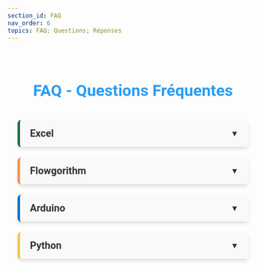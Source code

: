 ```yaml
---
section_id: FAQ
nav_order: 6
topics: FAQ; Questions; Réponses
---
```


<style>
/* Style général de la FAQ */
.faq-container {
  max-width: 900px;
  margin: 0 auto;
  padding: 20px;
  font-family: 'Roboto', sans-serif;
}

.faq-title {
  font-size: 32px;
  color: #2a9df4;
  text-align: center;
  margin-bottom: 40px;
}

/* Style des sections */
.faq-section {
  margin-bottom: 20px;
  border-left: 5px solid #2a9df4; /* Bande colorée */
  background: #fff;
  border-radius: 8px;
  box-shadow: 0 4px 6px rgba(0, 0, 0, 0.1);
  overflow: hidden;
  transition: all 0.3s ease;
}

.faq-section-title {
  font-size: 20px;
  font-weight: bold;
  padding: 15px 20px;
  color: #333;
  cursor: pointer;
  display: flex;
  justify-content: space-between;
  align-items: center;
  background-color: #f9f9f9;
  border-bottom: 1px solid #ddd;
  transition: background-color 0.3s ease;
}

.faq-section-title:hover {
  background-color: #f0f0f0;
}

.faq-section-title .arrow {
  font-size: 16px;
  transform: rotate(0deg);
  transition: transform 0.3s ease;
}

.faq-section.collapsed .faq-section-title .arrow {
  transform: rotate(-90deg);
}

/* Gestion des sections */
.faq-content {
  max-height: 0; /* Fermé par défaut */
  padding: 0 20px; /* Réduit l'espace initial */
  overflow: hidden; /* Cache le contenu quand fermé */
  background-color: #fff;
  transition: max-height 0.5s ease, padding 0.5s ease;
}

.faq-section.open .faq-content {
  max-height: 1000px; /* Sera ajusté dynamiquement par le JS */
  padding: 20px; /* Ajoute l'espacement */
  padding-bottom: 30px; /* Ajoute un espace supplémentaire en bas */
}



.faq-section-title .arrow {
  font-size: 16px;
  transform: rotate(0deg);
  transition: transform 0.3s ease;
}

.faq-section.open .faq-section-title .arrow {
  transform: rotate(90deg);
}

/* Questions et réponses */
.faq-item {
  margin-bottom: 15px;
  overflow: hidden;
}

.faq-question {
  font-size: 18px;
  font-weight: bold;
  color: #2a9df4;
  margin-bottom: 5px;
  display: flex;
  align-items: center;
}

.faq-question::before {
  content: '●';
  color: #2a9df4;
  font-size: 18px;
  margin-right: 10px;
}

.faq-answer {
  font-size: 16px;
  color: #555;
  font-weight: bold;
  line-height: 1.6;
  margin-left: 20px;
}

/* Couleurs spécifiques aux sections */
.faq-section.excel {
  border-left-color: #1d6f42;
}
.faq-section.flowgorithm {
  border-left-color: #ff8c42;
}
.faq-section.arduino {
  border-left-color: #0072ce;
}
.faq-section.python {
  border-left-color: #f4c542;
}

/* Animation pour ouverture/fermeture */
.faq-content {
  max-height: 0;
  overflow: hidden;
}

.faq-section.open .faq-content {
  max-height: 500px;
  animation: slideDown 0.5s ease;
}

@keyframes slideDown {
  from {
    max-height: 0;
  }
  to {
    max-height: 500px;
  }
}

/* Responsive Design */
@media (max-width: 768px) {
  .faq-title {
    font-size: 24px;
  }

  .faq-section-title {
    font-size: 18px;
  }

  .faq-question {
    font-size: 16px;
  }

  .faq-answer {
    font-size: 14px;
  }
}
</style>

<div class="faq-container">
  <h1 class="faq-title">FAQ - Questions Fréquentes</h1>

  <!-- Section Excel -->
  <div class="faq-section excel">
    <div class="faq-section-title">
      Excel
      <span class="arrow">▼</span>
    </div>
    <div class="faq-content">
      <div class="faq-item">
        <div class="faq-question">Où télécharger Excel et comment l’installer ?</div>
        <div class="faq-answer">Vous pouvez télécharger Excel depuis le site officiel de Microsoft ou via votre compte Office 365. Suivez les instructions d'installation après l'achat ou la connexion à votre compte.</div>
      </div>
      <div class="faq-item">
        <div class="faq-question">Que faire si Excel ne démarre pas ou plante au lancement ?</div>
        <div class="faq-answer">Essayez de réparer l’installation via le panneau de configuration de Windows ou mettez à jour le logiciel. Assurez-vous également que votre système d’exploitation est à jour.</div>
      </div>
    </div>
  </div>

  <!-- Section Flowgorithm -->
  <div class="faq-section flowgorithm">
    <div class="faq-section-title">
      Flowgorithm
      <span class="arrow">▼</span>
    </div>
    <div class="faq-content">
      <div class="faq-item">
        <div class="faq-question">Où télécharger Flowgorithm et comment l’installer ?</div>
        <div class="faq-answer">Flowgorithm est téléchargeable gratuitement sur le site officiel flowgorithm.org. Après le téléchargement, double-cliquez sur le fichier d’installation et suivez les instructions.</div>
      </div>
      <div class="faq-item">
        <div class="faq-question">Pourquoi Flowgorithm ne s'ouvre pas ?</div>
        <div class="faq-answer">Assurez-vous que Java est installé sur votre système. Flowgorithm nécessite Java pour fonctionner correctement. Mettez également à jour votre système.</div>
      </div>
    </div>
  </div>

  <!-- Section Arduino -->
  <div class="faq-section arduino">
    <div class="faq-section-title">
      Arduino
      <span class="arrow">▼</span>
    </div>
    <div class="faq-content">
        <div class="faq-item">
            <div class="faq-question">Où télécharger l’IDE Arduino et comment l’installer ?</div>
            <div class="faq-answer">
                Téléchargez l’IDE Arduino depuis le site officiel <a href="https://www.arduino.cc">arduino.cc</a>. Installez-le en suivant les instructions fournies après le téléchargement.
            </div>
        </div>
        <div class="faq-item">
            <div class="faq-question">Pourquoi l’IDE Arduino ne détecte-t-il pas ma carte ?</div>
            <div class="faq-answer">
                Assurez-vous que la carte est correctement connectée avec un câble USB fonctionnel. Vérifiez aussi que le bon port COM est sélectionné dans le menu Outils > Port. Si le problème persiste, réinstallez les pilotes Arduino.
            </div>
        </div>
        <div class="faq-item">
            <div class="faq-question">Que faire si mon programme ne se télécharge pas sur la carte ?</div>
            <div class="faq-answer">
                Vérifiez que la carte sélectionnée dans <code>Outils > Type de carte</code> correspond au modèle utilisé (par exemple Arduino Uno). Si vous obtenez une erreur "avrdude", assurez-vous que le port COM est correct et que la carte est sous tension.
            </div>
        </div>
        <div class="faq-item">
            <div class="faq-question">Pourquoi mon Arduino ne s’allume pas ?</div>
            <div class="faq-answer">
                Assurez-vous que le câble USB est fonctionnel et correctement connecté à un port USB actif. Si la LED de la carte ne s’allume pas, essayez un autre câble ou vérifiez si la carte est endommagée.
            </div>
        </div>
        <div class="faq-item">
            <div class="faq-question">Que faire si mon capteur ou composant connecté ne fonctionne pas ?</div>
            <div class="faq-answer">
                Vérifiez les connexions sur la breadboard et assurez-vous que les broches sont correctement câblées aux bons ports de l’Arduino. Testez également votre composant individuellement avec un exemple de code Arduino.
            </div>
        </div>
        <div class="faq-item">
            <div class="faq-question">Pourquoi l’IDE Arduino affiche-t-il "Serial Port in Use" ?</div>
            <div class="faq-answer">
                Cela signifie qu’un autre programme utilise le port série (par exemple, un terminal série ou un autre logiciel). Fermez tous les programmes susceptibles d’utiliser le port série et réessayez.
            </div>
        </div>
        <div class="faq-item">
            <div class="faq-question">Que faire si je vois "Sketch too big" dans l’IDE ?</div>
            <div class="faq-answer">
                Cette erreur indique que le programme est trop volumineux pour la mémoire de la carte Arduino. Optimisez votre code en supprimant les bibliothèques inutiles ou en utilisant une carte avec plus de mémoire (comme une Mega 2560).
            </div>
        </div>
        <div class="faq-item">
            <div class="faq-question">Pourquoi la LED intégrée ne clignote pas avec mon programme Blink ?</div>
            <div class="faq-answer">
                Assurez-vous que le programme a été correctement téléversé. Vérifiez également que la broche utilisée dans le code correspond à la LED intégrée (généralement la broche 13 ou LED_BUILTIN).
            </div>
        </div>
        <div class="faq-item">
            <div class="faq-question">Pourquoi la communication série ne fonctionne-t-elle pas ?</div>
            <div class="faq-answer">
                Assurez-vous que le moniteur série est configuré avec le bon débit en bauds (par exemple, 9600 bauds) et que le port série est correct. Utilisez <code>Serial.begin(9600);</code> dans votre code pour initialiser la communication.
            </div>
        </div>
        <div class="faq-item">
            <div class="faq-question">Que faire si mon servo-moteur ne bouge pas ?</div>
            <div class="faq-answer">
                Vérifiez que le servo est alimenté avec une source externe si nécessaire (et non par l’Arduino directement). Assurez-vous également que vous utilisez la bibliothèque <code>Servo.h</code> et que la broche signal est bien connectée.
            </div>
        </div>
    </div>
</div>


<!-- Section Python -->
<div class="faq-section python">
  <div class="faq-section-title">
    Python
    <span class="arrow">▼</span>
  </div>
  <div class="faq-content">
    <div class="faq-item">
      <div class="faq-question">Où télécharger Python et comment l’installer ?</div>
      <div class="faq-answer">
        Téléchargez Python depuis le site officiel <a href="https://www.python.org/">python.org</a>. Pendant l'installation, cochez l'option "Add Python to PATH" pour faciliter son utilisation dans la ligne de commande.
      </div>
    </div>
    <div class="faq-item">
      <div class="faq-question">Que faire si je vois l’erreur "ModuleNotFoundError" ?</div>
      <div class="faq-answer">
        Cela signifie que le module que vous essayez d’importer n’est pas installé. Installez-le en utilisant la commande <code>pip install nom_du_module</code>. Assurez-vous que pip est configuré correctement.
      </div>
    </div>
    <!-- Questions Jupyter -->
    <div class="faq-item">
      <div class="faq-question">Comment installer Jupyter Notebook ?</div>
      <div class="faq-answer">
        Installez Jupyter Notebook avec la commande <code>pip install notebook</code>. Si vous utilisez Anaconda, Jupyter est déjà inclus par défaut.
      </div>
    </div>
    <div class="faq-item">
      <div class="faq-question">Que faire si Jupyter Notebook ne s’ouvre pas dans le navigateur ?</div>
      <div class="faq-answer">
        Si Jupyter ne s’ouvre pas automatiquement, lancez-le manuellement en exécutant <code>jupyter notebook</code> dans votre terminal. Copiez l’URL affichée (généralement commençant par <code>http://localhost</code>) et collez-la dans un navigateur.
      </div>
    </div>
    <div class="faq-item">
      <div class="faq-question">Pourquoi mes cellules de code ne s’exécutent-elles pas dans Jupyter Notebook ?</div>
      <div class="faq-answer">
        Assurez-vous que le kernel est actif. Si une cellule reste bloquée, redémarrez le kernel via <code>Kernel > Restart</code> dans le menu.
      </div>
    </div>
    <div class="faq-item">
      <div class="faq-question">Comment ajouter un kernel personnalisé dans Jupyter Notebook ?</div>
      <div class="faq-answer">
        Créez un kernel avec la commande <code>ipython kernel install --user --name=nom_du_kernel</code>. Ensuite, sélectionnez ce kernel depuis le menu déroulant dans Jupyter.
      </div>
    </div>
    <div class="faq-item">
      <div class="faq-question">Que faire si Jupyter affiche "No module named X" ?</div>
      <div class="faq-answer">
        Cela signifie que le module n’est pas installé dans l’environnement utilisé par Jupyter. Installez-le avec <code>!pip install nom_du_module</code> directement dans une cellule de Jupyter.
      </div>
    </div>
    <div class="faq-item">
      <div class="faq-question">Pourquoi Jupyter affiche "Kernel is dead" ?</div>
      <div class="faq-answer">
        Cette erreur se produit lorsque le kernel plante. Redémarrez-le via <code>Kernel > Restart</code>. Si le problème persiste, vérifiez votre code pour d’éventuelles erreurs critiques ou réinstallez Jupyter.
      </div>
    </div>
    <!-- Questions classiques Python -->
    <div class="faq-item">
      <div class="faq-question">Pourquoi Python affiche "SyntaxError" ?</div>
      <div class="faq-answer">
        "SyntaxError" se produit généralement lorsqu'il y a une faute dans la structure du code. Cela peut inclure des parenthèses manquantes, des deux-points oubliés après un bloc (par exemple : <code>if</code>, <code>for</code>), ou une mauvaise indentation.
      </div>
    </div>
    <div class="faq-item">
      <div class="faq-question">Pourquoi j’obtiens "IndentationError" ?</div>
      <div class="faq-answer">
        Python exige une indentation cohérente dans le code. Si vous mélangez des espaces et des tabulations ou si l'indentation est absente, cette erreur apparaîtra. Corrigez en utilisant un seul type d'indentation (généralement 4 espaces).
      </div>
    </div>
    <div class="faq-item">
      <div class="faq-question">Pourquoi j’obtiens "TypeError" ?</div>
      <div class="faq-answer">
        Cette erreur survient lorsque vous essayez d'exécuter une opération avec des types incompatibles. Par exemple, additionner un entier et une chaîne de caractères : <code>5 + "test"</code>. Assurez-vous que les types de données correspondent à l'opération effectuée.
      </div>
    </div>
    <div class="faq-item">
      <div class="faq-question">Comment résoudre "ZeroDivisionError" ?</div>
      <div class="faq-answer">
        Cette erreur apparaît lorsque vous tentez de diviser un nombre par zéro. Par exemple : <code>10 / 0</code>. Ajoutez une condition pour vérifier si le dénominateur est différent de zéro avant d'effectuer la division.
      </div>
    </div>
    <div class="faq-item">
      <div class="faq-question">Comment déboguer mon code Python efficacement ?</div>
      <div class="faq-answer">
        Utilisez des outils comme <code>print()</code> pour afficher les valeurs intermédiaires. Vous pouvez également utiliser un débogueur comme <code>pdb</code> ou les fonctionnalités intégrées de votre éditeur (VS Code ou PyCharm).
      </div>
    </div>
  </div>
</div>

</div>

<script>

document.addEventListener("DOMContentLoaded", function () {
  const sectionTitles = document.querySelectorAll(".faq-section-title");

  sectionTitles.forEach((title) => {
    title.addEventListener("click", function () {
      const section = this.parentElement;
      const content = section.querySelector(".faq-content");

      if (section.classList.contains("open")) {
        // Fermer la section
        section.classList.remove("open");
        content.style.maxHeight = "0"; // Réduit la hauteur
        content.style.padding = "0 20px"; // Réduit le padding
      } else {
        // Ouvrir la section
        section.classList.add("open");
        content.style.maxHeight = `${content.scrollHeight}px`; // Hauteur du contenu
        content.style.padding = "20px"; // Ajoute le padding
      }
    });
  });
});

</script>
